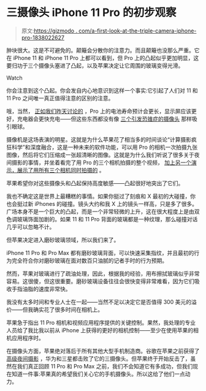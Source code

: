 # 三摄像头 iPhone 11 Pro 的初步观察

> 原文:[https://gizmodo . com/a-first-look-at-the-triple-camera-iphone-pro-1838022627](https://gizmodo.com/a-first-look-at-the-triple-camera-iphone-pro-1838022627)

肿块很大。这是不可避免的。颠簸会分散你的注意力。而且颠簸也没那么严重。它在 iPhone 11 和 iPhone 11 Pro 上都可以看到，但 Pro 上的凸起似乎更加明显，这要归功于三个摄像头塞进了凸起，以及苹果决定让它周围的玻璃变得光滑。

Watch

你会注意到这个凸起。你会发自内心地意识到这样一个事实:它引起了人们对 11 和 11 Pro 之间唯一真正值得注意的区别的注意。

哦，当然， [正如我们昨天讨论的](https://gizmodo.com/the-cheapest-iphone-11-might-be-impossible-to-beat-1837970751) ，Pro 上的电池寿命预计会更长，显示屏应该更好，充电器会更快充电——但这些东西都没有像 [三个引发恐锥症的摄像头](https://gizmodo.com/the-iphone-lenses-are-giving-me-trypophobia-1838023299) 那样吸引眼球。

摄像机是这场表演的明星。这就是为什么苹果花了相当多的时间谈论“计算摄影疯狂科学”和深度融合，这是一种未来的软件功能，可以用 Pro 的相机一次拍摄九张图像，然后将它们压缩成一张超清晰的图像。这就是为什么我们听说了很多关于夜间摄影的事情，并坐着看完了用 Pro 的三个相机拍摄的整个视频， [加上另一个演示，展示了用所有三个相机同时拍摄的](https://gizmodo.com/1838017015) 。

苹果希望你对这些摄像头和凸起保持高度敏感——凸起很好地突出了它们。

我也不确定这是世界上最糟糕的事情。如果你挺过了刻痕和 X 最初的大碰撞，你也会挺过新 iPhones 的碰撞。镜头大约和我 X 上的镜头一样高，只是多了很多。广场本身不是一个巨大的凸起，而是一个非常轻微的上升，这在很大程度上是由双色调玻璃饰面加剧的。如果 11 和 11 Pro 背面的玻璃都是一种纹理，那么碰撞对话几乎可以忽略不计。

但苹果决定进入磨砂玻璃领域，所以我们来了。

iPhone 11 Pro 和 Pro Max 都有磨砂玻璃背面，可以快速采集指纹，并且最初的行为完全符合你对磨砂玻璃在面对数百只油腻的记者手时的行为预期。

然而，苹果对玻璃进行了疏油处理，因此，根据我的经验，用布擦拭玻璃似乎非常容易。这很傻，但这很重要。磨砂玻璃设备往往会很快变得非常难看，因为它们吸收手指油脂的速度非常快。

我没有太多时间和专业人士在一起——当然不足以决定它是否值得 300 美元的溢价——但我确实花了很多时间在相机上。

苹果急于指出 11 Pro 相机和视频应用程序提供的关键控制。果然，我处理的专业人员给了我比我以前从 iPhone 上获得的更好的相机控制——至少在使用苹果的相机应用程序时。

在摄像头方面，苹果绝对落后于所有其他大型手机制造商。谷歌在苹果之前获得了 [高级夜间摄影](https://gizmodo.com/googles-incredible-night-sight-mode-was-worth-the-wait-1830432540) ，华为和三星都击败了它的三摄像头。但苹果终于开始反击了，虽然在我们真正回顾 11 Pro 和 Pro Max 之前，我们不会知道它有多成功，但我们现在知道一件事:苹果真的希望我们关心它的手机摄像头。所以这给了他们一点动力。